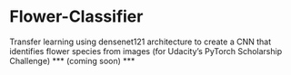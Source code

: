 # Flower-Classifier
Transfer learning using densenet121 architecture to create a CNN that identifies flower species from images (for Udacity’s PyTorch Scholarship Challenge)
*** (coming soon) ***
